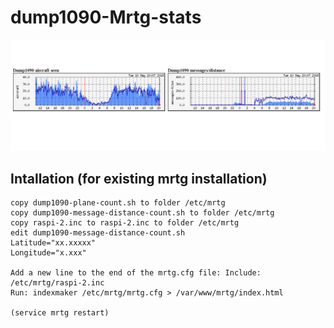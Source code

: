 # dump1090-Mrtg-stats

![alt tag](https://github.com/rvdhoek/dump1090-Mrtg-stats/blob/master/Printscreen.png)

Intallation (for existing mrtg installation)
-----------
```
copy dump1090-plane-count.sh to folder /etc/mrtg
copy dump1090-message-distance-count.sh to folder /etc/mrtg
copy raspi-2.inc to raspi-2.inc to folder /etc/mrtg
edit dump1090-message-distance-count.sh
Latitude="xx.xxxxx"
Longitude="x.xxx"

Add a new line to the end of the mrtg.cfg file: Include: /etc/mrtg/raspi-2.inc  
Run: indexmaker /etc/mrtg/mrtg.cfg > /var/www/mrtg/index.html

(service mrtg restart)

